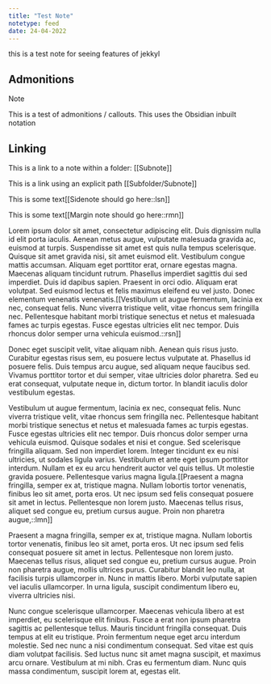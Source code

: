 ```yaml
---
title: "Test Note"
notetype: feed
date: 24-04-2022
---
```



this is a test note for seeing features of jekkyl

## Admonitions

> [!NOTE]
> This is a test of admonitions / callouts. This uses the Obsidian inbuilt notation



## Linking

This is a link to a note within a folder: [[Subnote]]

This is a link using an explicit path [[Subfolder/Subnote]]

This is some text[[Sidenote should go here::lsn]]

This is some text[[Margin note should go here::rmn]]

Lorem ipsum dolor sit amet, consectetur adipiscing elit. Duis dignissim nulla id elit porta iaculis. Aenean metus augue, vulputate malesuada gravida ac, euismod at turpis. Suspendisse sit amet est quis nulla tempus scelerisque. Quisque sit amet gravida nisi, sit amet euismod elit. Vestibulum congue mattis accumsan. Aliquam eget porttitor erat, ornare egestas magna. Maecenas aliquam tincidunt rutrum. Phasellus imperdiet sagittis dui sed imperdiet. Duis id dapibus sapien. Praesent in orci odio. Aliquam erat volutpat. Sed euismod lectus et felis maximus eleifend eu vel justo. Donec elementum venenatis venenatis.[[Vestibulum ut augue fermentum, lacinia ex nec, consequat felis. Nunc viverra tristique velit, vitae rhoncus sem fringilla nec. Pellentesque habitant morbi tristique senectus et netus et malesuada fames ac turpis egestas. Fusce egestas ultricies elit nec tempor. Duis rhoncus dolor semper urna vehicula euismod.::rsn]]

Donec eget suscipit velit, vitae aliquam nibh. Aenean quis risus justo. Curabitur egestas risus sem, eu posuere lectus vulputate at. Phasellus id posuere felis. Duis tempus arcu augue, sed aliquam neque faucibus sed. Vivamus porttitor tortor et dui semper, vitae ultricies dolor pharetra. Sed eu erat consequat, vulputate neque in, dictum tortor. In blandit iaculis dolor vestibulum egestas.

Vestibulum ut augue fermentum, lacinia ex nec, consequat felis. Nunc viverra tristique velit, vitae rhoncus sem fringilla nec. Pellentesque habitant morbi tristique senectus et netus et malesuada fames ac turpis egestas. Fusce egestas ultricies elit nec tempor. Duis rhoncus dolor semper urna vehicula euismod. Quisque sodales et nisi et congue. Sed scelerisque fringilla aliquam. Sed non imperdiet lorem. Integer tincidunt ex eu nisi ultricies, ut sodales ligula varius. Vestibulum et ante eget ipsum porttitor interdum. Nullam et ex eu arcu hendrerit auctor vel quis tellus. Ut molestie gravida posuere. Pellentesque varius magna ligula.[[Praesent a magna fringilla, semper ex at, tristique magna. Nullam lobortis tortor venenatis, finibus leo sit amet, porta eros. Ut nec ipsum sed felis consequat posuere sit amet in lectus. Pellentesque non lorem justo. Maecenas tellus risus, aliquet sed congue eu, pretium cursus augue. Proin non pharetra augue,::lmn]]

Praesent a magna fringilla, semper ex at, tristique magna. Nullam lobortis tortor venenatis, finibus leo sit amet, porta eros. Ut nec ipsum sed felis consequat posuere sit amet in lectus. Pellentesque non lorem justo. Maecenas tellus risus, aliquet sed congue eu, pretium cursus augue. Proin non pharetra augue, mollis ultrices purus. Curabitur blandit leo nulla, at facilisis turpis ullamcorper in. Nunc in mattis libero. Morbi vulputate sapien vel iaculis ullamcorper. In urna ligula, suscipit condimentum libero eu, viverra ultricies nisi.

Nunc congue scelerisque ullamcorper. Maecenas vehicula libero at est imperdiet, eu scelerisque elit finibus. Fusce a erat non ipsum pharetra sagittis ac pellentesque tellus. Mauris tincidunt fringilla consequat. Duis tempus at elit eu tristique. Proin fermentum neque eget arcu interdum molestie. Sed nec nunc a nisi condimentum consequat. Sed vitae est quis diam volutpat facilisis. Sed luctus nunc sit amet magna suscipit, et maximus arcu ornare. Vestibulum at mi nibh. Cras eu fermentum diam. Nunc quis massa condimentum, suscipit lorem at, egestas elit.
